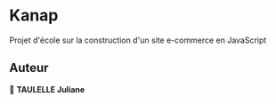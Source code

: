 # Kanap

Projet d'école sur la construction d'un site e-commerce en JavaScript

## Auteur

👤 **TAULELLE Juliane**


